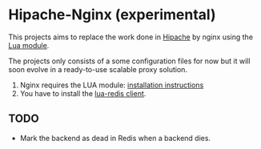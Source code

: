 Hipache-Nginx (experimental)
============================

This projects aims to replace the work done in [Hipache](https://github.com/dotcloud/hipache)
by nginx using the [Lua module](https://github.com/chaoslawful/lua-nginx-module).

The projects only consists of a some configuration files for now but it will
soon evolve in a ready-to-use scalable proxy solution.

1. Nginx requires the LUA module: [installation instructions](http://wiki.nginx.org/HttpLuaModule#Installation)
2. You have to install the [lua-redis client](https://github.com/agentzh/lua-resty-redis).


TODO
----

* Mark the backend as dead in Redis when a backend dies.
